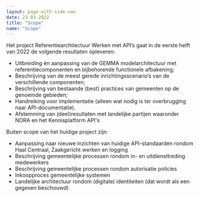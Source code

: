 ```yaml
---
layout: page-with-side-nav
date: 23-03-2022
title: "Scope"
name: "Scope"
---
```


Het project Referentiearchtiectuur Werken met API’s gaat in de eerste helft van 2022 de volgende resultaten opleveren:

* Uitbreiding én aanpassing van de GEMMA modelarchitectuur met referentiecomponenten en bijbehorende functionele afbakening;
* Beschrijving van de meest gerede inrichtingsscenario’s van de verschillende componenten;
* Beschrijving van bestaande (best) practices van gemeenten op de genoemde gebieden;
* Handreiking voor implementatie (alleen wat nodig is ter overbrugging naar API-documentatie).
* Afstemming van (deel)resultaten met landelijke partijen waaronder NORA en het Kennisplatform API's

Buiten scope van het huidige project zijn:

* Aanpassing naar nieuwe inzichten van huidige API-standaarden rondom Haal Centraal, Zaakgericht werken en logging
* Beschrijving gemeentelijke processen rondom in- en uitdiensttreding medewerkers
* Beschrijving gemeentelijke processen rondom autorisatie policies
* Inkoopproces gemeentelijke systemen
* Landelijke architectuur rondom (digitale) identiteiten (dat wordt als een gegeven beschouwd)
